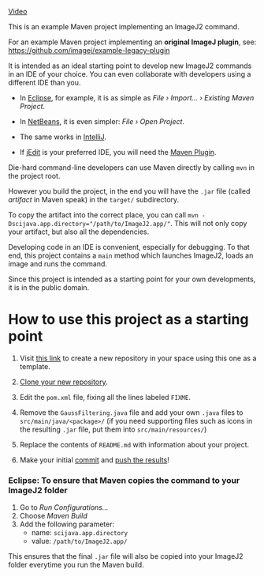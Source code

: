 [Video](./test1.mov)

This is an example Maven project implementing an ImageJ2 command.

For an example Maven project implementing an **original ImageJ plugin**, see:
    https://github.com/imagej/example-legacy-plugin

It is intended as an ideal starting point to develop new ImageJ2 commands
in an IDE of your choice. You can even collaborate with developers using a
different IDE than you.

* In [Eclipse](http://eclipse.org), for example, it is as simple as
  _File &#8250; Import... &#8250; Existing Maven Project_.

* In [NetBeans](http://netbeans.org), it is even simpler:
  _File &#8250; Open Project_.

* The same works in [IntelliJ](http://jetbrains.net).

* If [jEdit](http://jedit.org) is your preferred IDE, you will need the
  [Maven Plugin](http://plugins.jedit.org/plugins/?MavenPlugin).

Die-hard command-line developers can use Maven directly by calling `mvn`
in the project root.

However you build the project, in the end you will have the `.jar` file
(called *artifact* in Maven speak) in the `target/` subdirectory.

To copy the artifact into the correct place, you can call
`mvn -Dscijava.app.directory="/path/to/ImageJ2.app/"`.
This will not only copy your artifact, but also all the dependencies.

Developing code in an IDE is convenient, especially for debugging.
To that end, this project contains a `main` method which launches ImageJ2,
loads an image and runs the command.

Since this project is intended as a starting point for your own
developments, it is in the public domain.

How to use this project as a starting point
===========================================

1. Visit [this link](https://github.com/imagej/example-imagej2-command/generate)
   to create a new repository in your space using this one as a template.

2. [Clone your new repository](https://docs.github.com/en/repositories/creating-and-managing-repositories/cloning-a-repository).

3. Edit the `pom.xml` file, fixing all the lines labeled `FIXME`.

4. Remove the `GaussFiltering.java` file and add your own `.java` files
   to `src/main/java/<package>/` (if you need supporting files such as icons
   in the resulting `.jar` file, put them into `src/main/resources/`)

5. Replace the contents of `README.md` with information about your project.

6. Make your initial
   [commit](https://docs.github.com/en/desktop/contributing-and-collaborating-using-github-desktop/making-changes-in-a-branch/committing-and-reviewing-changes-to-your-project) and
   [push the results](https://docs.github.com/en/get-started/using-git/pushing-commits-to-a-remote-repository)!

### Eclipse: To ensure that Maven copies the command to your ImageJ2 folder

1. Go to _Run Configurations..._
2. Choose _Maven Build_
3. Add the following parameter:
    - name: `scijava.app.directory`
    - value: `/path/to/ImageJ2.app/`

This ensures that the final `.jar` file will also be copied
into your ImageJ2 folder everytime you run the Maven build.
